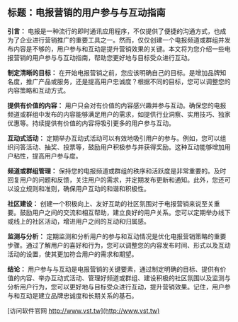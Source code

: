 ## **标题：电报营销的用户参与与互动指南**

**引言：**
电报是一种流行的即时通讯应用程序，不仅提供了便捷的沟通方式，也成为了企业进行营销推广的重要工具之一。然而，仅仅创建一个电报频道或群组并发布内容是不够的，用户参与和互动是提升营销效果的关键。本文将为您介绍一些电报营销的用户参与与互动指南，帮助您更好地与目标受众进行互动。

**制定清晰的目标：**
在开始电报营销之前，您应该明确自己的目标。是增加品牌知名度，推广产品或服务，还是提高用户忠诚度？根据不同的目标，您可以调整您的内容策略和互动方式。

**提供有价值的内容：**
用户只会对有价值的内容感兴趣并参与互动。确保您的电报频道或群组中发布的内容能够满足用户的需求，如提供行业洞察、实用技巧、独家优惠等。持续提供有价值的内容将吸引更多的用户参与互动。

**互动式活动：**
定期举办互动式活动可以有效地吸引用户的参与。例如，您可以组织问答活动、抽奖、投票等，鼓励用户积极参与并获得奖励。这种互动能够增加用户粘性，提高用户参与度。

**频道或群组管理：**
保持您的电报频道或群组的秩序和活跃度是非常重要的。及时回复用户的问题和反馈，关注用户的需求，并定期发布更新和通知。此外，您还可以设立规则和准则，确保用户互动的和谐和积极性。

**社区建设：**
创建一个积极向上、友好互助的社区氛围对于电报营销来说至关重要。鼓励用户之间的交流和相互帮助，建立良好的用户关系。您可以定期举办线下或线上的社区活动，增进用户之间的互动和归属感。

**监测与分析：**
定期监测和分析用户的参与和互动情况是优化电报营销策略的重要步骤。通过了解用户的喜好和行为，您可以调整您的内容发布时间、形式以及互动活动的设置，使其更加符合用户的需求和期望。

**结论：**
用户参与与互动是电报营销的关键要素，通过制定明确的目标、提供有价值的内容、举办互动式活动、管理好频道或群组、建设积极的社区氛围以及监测与分析用户行为，您可以更好地与目标受众进行互动，提升营销效果。记住，用户参与和互动是建立品牌忠诚度和长期关系的基石。


[访问软件官网 http://www.vst.tw](http://www.vst.tw)
